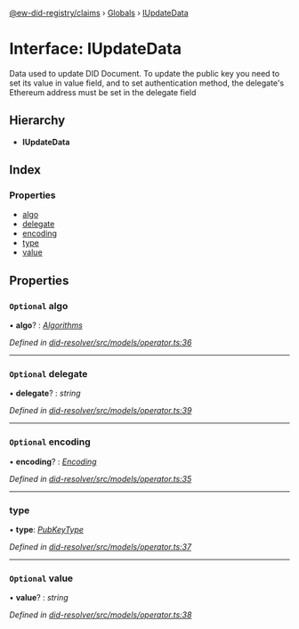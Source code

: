 [@ew-did-registry/claims](../README.md) › [Globals](../globals.md) › [IUpdateData](iupdatedata.md)

# Interface: IUpdateData

Data used to update DID Document. To update the public key you need to set its value in value
field, and to set authentication method, the delegate's Ethereum address must be set in the
delegate field

## Hierarchy

* **IUpdateData**

## Index

### Properties

* [algo](iupdatedata.md#optional-algo)
* [delegate](iupdatedata.md#optional-delegate)
* [encoding](iupdatedata.md#optional-encoding)
* [type](iupdatedata.md#type)
* [value](iupdatedata.md#optional-value)

## Properties

### `Optional` algo

• **algo**? : *[Algorithms](../enums/algorithms.md)*

*Defined in [did-resolver/src/models/operator.ts:36](https://github.com/energywebfoundation/ew-did-registry/blob/9ddd7ca/packages/did-resolver/src/models/operator.ts#L36)*

___

### `Optional` delegate

• **delegate**? : *string*

*Defined in [did-resolver/src/models/operator.ts:39](https://github.com/energywebfoundation/ew-did-registry/blob/9ddd7ca/packages/did-resolver/src/models/operator.ts#L39)*

___

### `Optional` encoding

• **encoding**? : *[Encoding](../enums/encoding.md)*

*Defined in [did-resolver/src/models/operator.ts:35](https://github.com/energywebfoundation/ew-did-registry/blob/9ddd7ca/packages/did-resolver/src/models/operator.ts#L35)*

___

###  type

• **type**: *[PubKeyType](../enums/pubkeytype.md)*

*Defined in [did-resolver/src/models/operator.ts:37](https://github.com/energywebfoundation/ew-did-registry/blob/9ddd7ca/packages/did-resolver/src/models/operator.ts#L37)*

___

### `Optional` value

• **value**? : *string*

*Defined in [did-resolver/src/models/operator.ts:38](https://github.com/energywebfoundation/ew-did-registry/blob/9ddd7ca/packages/did-resolver/src/models/operator.ts#L38)*
